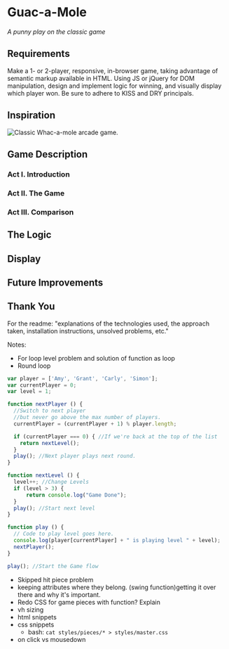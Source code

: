 # Guac-a-Mole
*A punny play on the classic game*

## Requirements
Make a 1- or 2-player, responsive, in-browser game, taking advantage of semantic markup available in HTML.  Using JS or jQuery for DOM manipulation, design and implement logic for winning, and visually display which player won.  Be sure to adhere to KISS and DRY principals.

## Inspiration
![Classic Whac-a-mole arcade game.](http://www.techexclusive.net/wp-content/uploads/2013/05/WHACK-A-MOLE.jpg)

## Game Description

### Act I. Introduction

### Act II. The Game

### Act III. Comparison

## The Logic

## Display


## Future Improvements

## Thank You

For the readme:
"explanations of the technologies used, the approach taken, installation instructions, unsolved problems, etc."

Notes:
- For loop level problem and solution of function as loop
- Round loop

```javascript
var player = ['Amy', 'Grant', 'Carly', 'Simon'];
var currentPlayer = 0;
var level = 1;

function nextPlayer () {
  //Switch to next player
  //but never go above the max number of players.
  currentPlayer = (currentPlayer + 1) % player.length;

  if (currentPlayer === 0) { //If we're back at the top of the list    
    return nextLevel();
  }
  play(); //Next player plays next round.
}

function nextLevel () {
  level++; //Change Levels
  if (level > 3) {
      return console.log("Game Done");
  }
  play(); //Start next level
}

function play () {
  // Code to play level goes here.
  console.log(player[currentPlayer] + " is playing level " + level);
  nextPlayer();
}

play(); //Start the Game flow
```

- Skipped hit piece problem
- keeping attributes where they belong. (swing function)getting it over there  and why it's important.
- Redo CSS for game pieces with function? Explain
- vh sizing
- html snippets
- css snippets
  - bash: `cat styles/pieces/* > styles/master.css`
- on click vs mousedown
